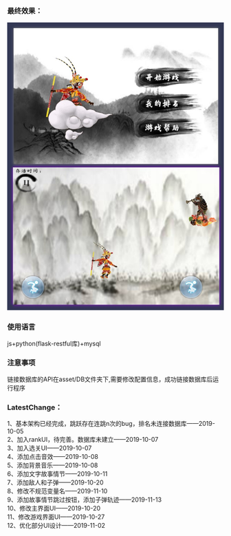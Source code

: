 ### 最终效果：
![](https://raw.githubusercontent.com/xiangguaa/FigsBed/master/imgs/CoolRun.png)

### 使用语言
js+python(flask-restful库)+mysql</br>

### 注意事项
链接数据库的API在asset/DB文件夹下,需要修改配置信息，成功链接数据库后运行程序

### LatestChange：
1、基本架构已经完成，跳跃存在连跳n次的bug，排名未连接数据库——2019-10-05</br>
2、加入rankUI，待完善。数据库未建立——2019-10-07</br>
3、加入选关UI——2019-10-07</br>
4、添加点击音效——2019-10-08</br>
5、添加背景音乐——2019-10-08</br>
6、添加文字故事情节——2019-10-11</br>
7、添加敌人和子弹——2019-10-20</br>
8、修改不规范变量名——2019-11-10</br>
9、添加故事情节跳过按钮，添加子弹轨迹——2019-11-13</br>
10、修改主界面UI——2019-10-20</br>
11、修改游戏界面UI——2019-10-27</br>
12、优化部分UI设计——2019-11-02</br>
